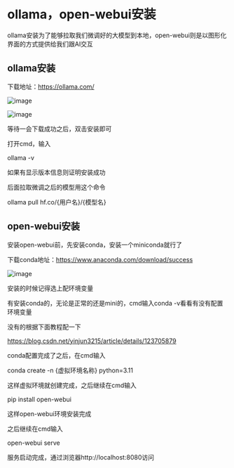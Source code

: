 # ollama，open-webui安装
ollama安装为了能够拉取我们微调好的大模型到本地，open-webui则是以图形化界面的方式提供给我们跟AI交互

## ollama安装
下载地址：https://ollama.com/

![image](https://github.com/user-attachments/assets/c7edab6b-21bc-424b-af6c-c743992bdf76)

![image](https://github.com/user-attachments/assets/2a16ea46-20bd-4d6e-a49f-b360d42a740d)

等待一会下载成功之后，双击安装即可

打开cmd，输入

ollama -v

如果有显示版本信息则证明安装成功

后面拉取微调之后的模型用这个命令

ollama pull hf.co/{用户名}/{模型名}

## open-webui安装
安装open-webui前，先安装conda，安装一个miniconda就行了

下载conda地址：https://www.anaconda.com/download/success

![image](https://github.com/user-attachments/assets/3a8705a6-716b-4d4a-87a1-3ea5884d6ced)

安装的时候记得选上配环境变量

有安装conda的，无论是正常的还是mini的，cmd输入conda -v看看有没有配置环境变量

没有的根据下面教程配一下

https://blog.csdn.net/yinjun3215/article/details/123705879

conda配置完成了之后，在cmd输入

conda create -n {虚拟环境名称} python=3.11

这样虚拟环境就创建完成，之后继续在cmd输入

pip install open-webui

这样open-webui环境安装完成

之后继续在cmd输入

open-webui serve

服务启动完成，通过浏览器http://localhost:8080访问
